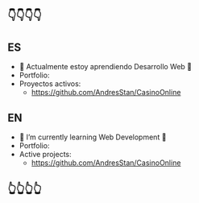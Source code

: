 ## 👇👇👇👇

<!--
**ECiro8/ECiro8** is a ✨ _special_ ✨ repository because its `README.md` (this file) appears on your GitHub profile.

Here are some ideas to get you started:

- 🔭 I’m currently working on ...
 ...
- 👯 I’m looking to collaborate on ...
- 🤔 I’m looking for help with ...
- 💬 Ask me about ...
- 📫 How to reach me: ...
- 😄 Pronouns: ...
- ⚡ Fun fact: ...
-->
## ES
- 🌱 Actualmente estoy aprendiendo Desarrollo Web 🌱
- Portfolio:
- Proyectos activos:
   - https://github.com/AndresStan/CasinoOnline


## EN
- 🌱 I’m currently learning Web Development 🌱
- Portfolio:
- Active projects:
  - https://github.com/AndresStan/CasinoOnline
 
## 👆👆👆👆

